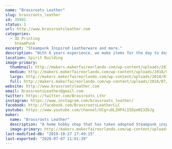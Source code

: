```yaml
---
name: "Brassroots Leather"
slug: brassroots_leather
id: 35981
status: 1
url: http://www.brassrootsleather.com
categories:
  - 3D Printing
    SteamPunk
excerpt: "Steampunk Inspired Leatherware and more."
description: "With 6 years experience, we make items for the day to day use with steampunk as the inspiration. We understand that leather is a natural substance and very versatile, but it makes things that can last a long time and that means less waste. Our items range in size and shape, and they are usually customized for the individual. Some of the items are: coffee cup wraps, straps for vests, belts, wallets, ID cases, can coozies, hair barrettes, tea duelers, bookmarks, and more."
location: Spirit Building
image-primary:
  thumbnail: http://makers.makerfaireorlando.com/wp-content/uploads/2018/07/26225928989_928dd84777_k-150x150.jpg
  medium: http://makers.makerfaireorlando.com/wp-content/uploads/2018/07/26225928989_928dd84777_k-300x200.jpg
  large: http://makers.makerfaireorlando.com/wp-content/uploads/2018/07/26225928989_928dd84777_k-1024x683.jpg
  full: http://makers.makerfaireorlando.com/wp-content/uploads/2018/07/26225928989_928dd84777_k.jpg
website: http://www.brassrootsleather.com
email: BrassrootsLeather@gmail.com
twitter: https://twitter.com/Brassroots_Lthr
instagram: https://www.instagram.com/brassroots_leather/
facebook: http://facebook.com/BrassrootsLeatherLLC
youtube: https://www.youtube.com/channel/UCgruOLZHP4iISDyeNI3ZbJg
maker:
  name: "Brassroots Leather"
  description: "A home hobby shop that has taken adopted Steampunk inspired leather crafting. We strive to make things new, fresh and unique.  Our items vary in size and can be big or small, all with the customer's design in mind. We make personal items that take hours of pre-planning, designing and learning of new crafts in order to complete, many are more than just leather. Using drafting knowledge, we review all parts of the design prior to construction, details, and even measurements to assure that everything fits exactly to how we need it. We are ever growing in our makings, items, ideas, and costume builds. Please check out our links to see all we have accomplished."
  image-primary: http://makers.makerfaireorlando.com/wp-content/uploads/2015/05/Brassroots-Icon.png
last-modified-db: "2019-10-27 17:49:15"
last-exported: "2020-07-07 11:01:39"
---
```

